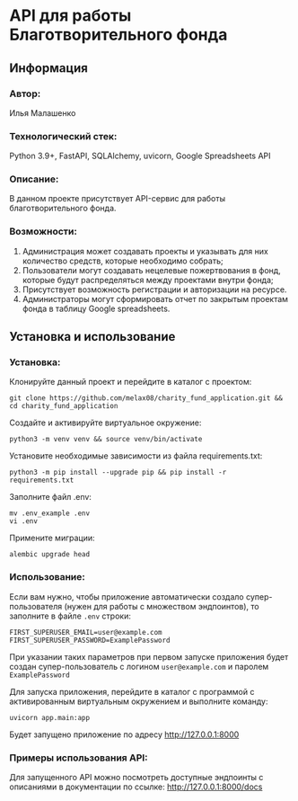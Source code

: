 # API для работы Благотворительного фонда

## Информация

### Автор:
Илья Малашенко

### Технологический стек:
Python 3.9+, FastAPI, SQLAlchemy, uvicorn, Google Spreadsheets API

### Описание:
В данном проекте присутствует API-сервис для работы благотворительного фонда.

### Возможности:
1. Администрация может создавать проекты и указывать для них количество средств, которые необходимо собрать;
2. Пользователи могут создавать нецелевые пожертвования в фонд, которые будут распределяться между проектами внутри фонда;
3. Присутствует возможность регистрации и авторизации на ресурсе.
4. Администраторы могут сформировать отчет по закрытым проектам фонда в таблицу Google spreadsheets.

## Установка и использование

### Установка:

Клонируйте данный проект и перейдите в каталог с проектом:
```
git clone https://github.com/melax08/charity_fund_application.git && cd charity_fund_application
```
Создайте и активируйте виртуальное окружение:
```
python3 -m venv venv && source venv/bin/activate
```
Установите необходимые зависимости из файла requirements.txt:
```
python3 -m pip install --upgrade pip && pip install -r requirements.txt
```

Заполните файл .env:
```
mv .env_example .env
vi .env
```

Примените миграции:
```shell
alembic upgrade head
```
### Использование:

Если вам нужно, чтобы приложение автоматически создало супер-пользователя (нужен для работы с множеством эндпоинтов), то заполните в файле `.env` строки:

```shell
FIRST_SUPERUSER_EMAIL=user@example.com
FIRST_SUPERUSER_PASSWORD=ExamplePassword
```

При указании таких параметров при первом запуске приложения будет создан супер-пользователь с логином `user@example.com` и паролем `ExamplePassword`

Для запуска приложения, перейдите в каталог с программой с активированным виртуальным окружением и выполните команду:
```
uvicorn app.main:app
```

Будет запущено приложение по адресу http://127.0.0.1:8000


### Примеры использования API:

Для запущенного API можно посмотреть доступные эндпоинты с описаниями в документации по ссылке: http://127.0.0.1:8000/docs